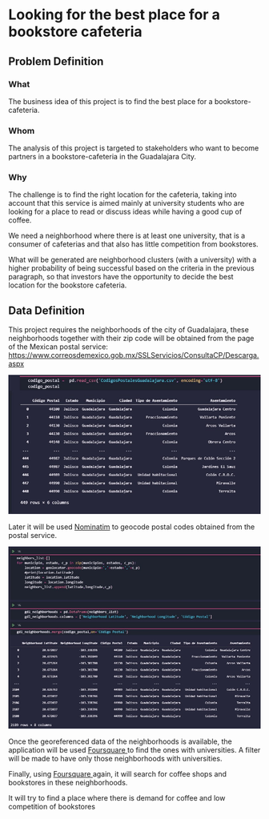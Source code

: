 <h1>Looking for the best place for a bookstore cafeteria</h1>

<h2>Problem Definition</h2>

<h3>What</h3>

The business idea of ​​this project is to find the best place for a bookstore-cafeteria.

<h3>Whom</h3>

The analysis of this project is targeted to stakeholders who want to become partners in a bookstore-cafeteria in the Guadalajara City.

<h3>Why</h3>

The challenge is to find the right location for the cafeteria, taking into account that this service is aimed mainly at university students who are looking for a place to read or discuss ideas while having a good cup of coffee.

We need a neighborhood where there is at least one university, that is a consumer of cafeterias and that also has little competition from bookstores.

What will be generated are neighborhood clusters (with a university) with a higher probability of being successful based on the criteria in the previous paragraph, so that investors have the opportunity to decide the best location for the bookstore cafeteria.

<h2>Data Definition</h2>

This project requires the neighborhoods of the city of Guadalajara, these neighborhoods together with their zip code will be obtained from the page of the Mexican postal service: https://www.correosdemexico.gob.mx/SSLServicios/ConsultaCP/Descarga.aspx

![postal_codes](codigos_postales_tabla.jpg) 

Later it will be used <a href='https://nominatim.org/'>Nominatim</a> to geocode postal codes obtained from the postal service.

![geocoded_data](lat_long_neighbors.jpg) 

Once the georeferenced data of the neighborhoods is available, the application will be used <a href='https://es.foursquare.com/'> Foursquare </a> to find the ones with universities. A filter will be made to have only those neighborhoods with universities.

Finally, using <a href='https://en.foursquare.com/'> Foursquare </a> again, it will search for coffee shops and bookstores in these neighborhoods.


It will try to find a place where there is demand for coffee and low competition of bookstores





